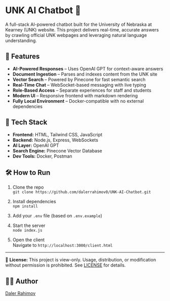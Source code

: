 # UNK AI Chatbot 🤖

A full-stack AI-powered chatbot built for the University of Nebraska at Kearney (UNK) website. This project delivers real-time, accurate answers by crawling official UNK webpages and leveraging natural language understanding.

## 🚀 Features

- **AI-Powered Responses** – Uses OpenAI GPT for context-aware answers
- **Document Ingestion** – Parses and indexes content from the UNK site
- **Vector Search** – Powered by Pinecone for fast semantic search
- **Real-Time Chat** – WebSocket-based messaging with live typing
- **Role-Based Access** – Separate experiences for staff and students
- **Modern UI** – Responsive frontend with markdown rendering
- **Fully Local Environment** – Docker-compatible with no external dependencies

## 🧠 Tech Stack

- **Frontend:** HTML, Tailwind CSS, JavaScript
- **Backend:** Node.js, Express, WebSockets
- **AI Layer:** OpenAI GPT
- **Search Engine:** Pinecone Vector Database
- **Dev Tools:** Docker, Postman


## 🛠️ How to Run

1. Clone the repo  
   `git clone https://github.com/dalerrahimov0/UNK-AI-Chatbot.git`

2. Install dependencies  
   `npm install`

3. Add your `.env` file (based on `.env.example`)

4. Start the server  
   `node index.js`

5. Open the client  
   Navigate to `http://localhost:3000/client.html`

---

📄 **License:** This project is view-only. Usage, distribution, or modification without permission is prohibited. See [LICENSE](./LICENSE) for details.

## 🙋‍♂️ Author

[Daler Rahimov](https://www.linkedin.com/in/daler-rahimov-002970264/)

